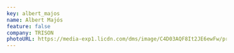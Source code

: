 ```yaml
---
key: albert_majos
name: Albert Majós
feature: false
company: TRISON
photoURL: https://media-exp1.licdn.com/dms/image/C4D03AQF8It2JE6ewFw/profile-displayphoto-shrink_200_200/0/1635415956796?e=1651708800&v=beta&t=Pa45NtUv93myvys1tLox4icmGG0HZCZuFZVHhwThc9o
---
```

